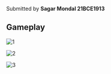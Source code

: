 Submitted by **Sagar Mondal 21BCE1913**

## Gameplay

![1](https://user-images.githubusercontent.com/47299190/189513831-721356a1-0bf9-4169-8e34-31da505dab85.png)

![2](https://user-images.githubusercontent.com/47299190/189513832-15668fe9-2469-4ff9-827c-e9b82630d9ba.png)

![3](https://user-images.githubusercontent.com/47299190/189513835-5a458b07-79bf-4dab-8306-2e965174f065.png)
